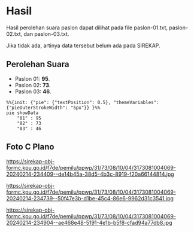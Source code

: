 # Hasil

Hasil perolehan suara paslon dapat dilihat pada file paslon-01.txt, paslon-02.txt, dan paslon-03.txt.

Jika tidak ada, artinya data tersebut belum ada pada SIREKAP.

## Perolehan Suara

 * Paslon 01: **95**.
 * Paslon 02: **73**.
 * Paslon 03: **46**.

```mermaid
%%{init: {"pie": {"textPosition": 0.5}, "themeVariables": {"pieOuterStrokeWidth": "5px"}} }%%
pie showData
    "01" : 95
    "02" : 73
    "03" : 46
```
## Foto C Plano

https://sirekap-obj-formc.kpu.go.id/f7de/pemilu/ppwp/31/73/08/10/04/3173081004069-20240214-234409--de14b45a-38d5-4b3c-8919-f20a66144814.jpg

https://sirekap-obj-formc.kpu.go.id/f7de/pemilu/ppwp/31/73/08/10/04/3173081004069-20240214-234739--50f47e3b-d1be-45c4-86e6-9962d31c3541.jpg

https://sirekap-obj-formc.kpu.go.id/f7de/pemilu/ppwp/31/73/08/10/04/3173081004069-20240214-234904--ae468e48-5191-4e1b-b5f8-cfad94a77db8.jpg
